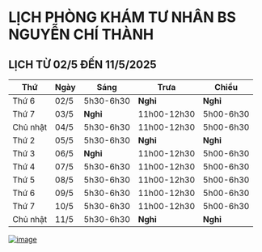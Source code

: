 # LỊCH PHÒNG KHÁM TƯ NHÂN BS NGUYỄN CHÍ THÀNH

## LỊCH TỪ 02/5 ĐẾN 11/5/2025

|**Thứ** |**Ngày**|**Sáng** |**Trưa**   |**Chiều**|
|--      |--      |--       |--         |--       |
|Thứ 6   |02/5    |5h30-6h30|**Nghỉ**   |**Nghỉ** |     
|Thứ 7   |03/5    |**Nghỉ** |11h00-12h30|5h00-6h30|   
|Chủ nhật|04/5    |5h30-6h30|11h00-12h30|5h00-6h30|    
|Thứ 2   |05/5    |5h30-6h30|**Nghỉ**   |**Nghỉ** |    
|Thứ 3   |06/5    |**Nghỉ** |11h00-12h30|5h00-6h30|    
|Thứ 4   |07/5    |5h30-6h30|11h00-12h30|5h00-6h30|       
|Thứ 5   |08/5    |5h30-6h30|11h00-12h30|5h00-6h30|       
|Thứ 6   |09/5    |5h30-6h30|11h00-12h30|5h00-6h30|       
|Thứ 7   |10/5    |5h30-6h30|11h00-12h30|5h00-6h30|    
|Chủ nhật|11/5    |5h30-6h30|**Nghỉ**   |**Nghỉ** |    

[![image](https://github.com/user-attachments/assets/2f609f2a-b7fc-4d55-9ec0-78d26efa6056)](https://sites.google.com/view/bsnguyenchithanh)

